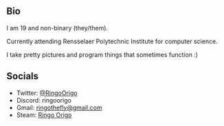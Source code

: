 ## Bio
I am 19 and non-binary (they/them).</br>

Currently attending Rensselaer Polytechnic Institute for computer science.</br>

I take pretty pictures and program things that sometimes function :)

## Socials
* Twitter: [@RingoOrigo](https://twitter.com/RingoOrigo)
* Discord: ringoorigo
* Gmail: ringothefly@gmail.com
* Steam: [Ringo Origo](https://steamcommunity.com/id/RingoOrigo)
